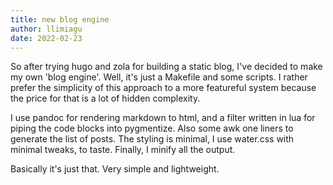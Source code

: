 ```yaml
---
title: new blog engine
author: llimiagu
date: 2022-02-23
---
```


So after trying hugo and zola for building a static blog, I've decided to make my own 'blog engine'. Well, it's just a Makefile and some scripts. I rather prefer the simplicity of this approach to a more featureful system because the price for that is a lot of hidden complexity.

I use pandoc for rendering markdown to html, and a filter written in lua for piping the code blocks into pygmentize. Also some awk one liners to generate the list of posts. The styling is minimal, I use water.css with minimal tweaks, to taste. Finally, I minify all the output.

Basically it's just that. Very simple and lightweight.

